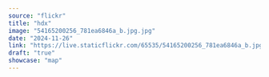 ```yaml
---
source: "flickr"
title: "hdx"
image: "54165200256_781ea6846a_b.jpg.jpg"
date: "2024-11-26"
link: "https://live.staticflickr.com/65535/54165200256_781ea6846a_b.jpg"
draft: "true"
showcase: "map"
---
```

